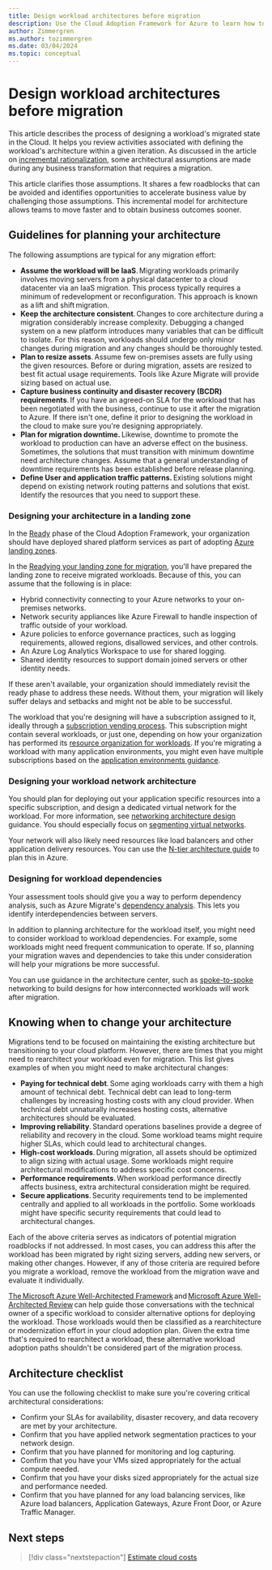 ```yaml
---
title: Design workload architectures before migration
description: Use the Cloud Adoption Framework for Azure to learn how to define the new architecture before cloud migration begins.
author: Zimmergren
ms.author: tozimmergren
ms.date: 03/04/2024
ms.topic: conceptual
---
```


# Design workload architectures before migration

This article describes the process of designing a workload's migrated state in the Cloud. It helps you review activities associated with defining the workload's architecture within a given iteration. As discussed in the article on [incremental rationalization](../../digital-estate/rationalize.md), some architectural assumptions are made during any business transformation that requires a migration.

This article clarifies those assumptions. It shares a few roadblocks that can be avoided and identifies opportunities to accelerate business value by challenging those assumptions. This incremental model for architecture allows teams to move faster and to obtain business outcomes sooner.

## Guidelines for planning your architecture

The following assumptions are typical for any migration effort:

- **Assume the workload will be IaaS**. Migrating workloads primarily involves moving servers from a physical datacenter to a cloud datacenter via an IaaS migration. This process typically requires a minimum of redevelopment or reconfiguration. This approach is known as a lift and shift migration.
- **Keep the architecture consistent**. Changes to core architecture during a migration considerably increase complexity. Debugging a changed system on a new platform introduces many variables that can be difficult to isolate. For this reason, workloads should undergo only minor changes during migration and any changes should be thoroughly tested.
- **Plan to resize assets**. Assume few on-premises assets are fully using the given resources. Before or during migration, assets are resized to best fit actual usage requirements. Tools like Azure Migrate will provide sizing based on actual use.
- **Capture business continuity and disaster recovery (BCDR) requirements**. If you have an agreed-on SLA for the workload that has been negotiated with the business, continue to use it after the migration to Azure. If there isn't one, define it prior to designing the workload in the cloud to make sure you're designing appropriately.
- **Plan for migration downtime.** Likewise, downtime to promote the workload to production can have an adverse effect on the business. Sometimes, the solutions that must transition with minimum downtime need architecture changes. Assume that a general understanding of downtime requirements has been established before release planning.
- **Define User and application traffic patterns.** Existing solutions might depend on existing network routing patterns and solutions that exist. Identify the resources that you need to support these.

### Designing your architecture in a landing zone

In the [Ready](../../ready/index.md) phase of the Cloud Adoption Framework, your organization should have deployed shared platform services as part of adopting [Azure landing zones](../../ready/landing-zone/index.md).

In the [Readying your landing zone for migration](../prepare/ready-alz.md), you'll have prepared the landing zone to receive migrated workloads. Because of this, you can assume that the following is in place:

- Hybrid connectivity connecting to your Azure networks to your on-premises networks.
- Network security appliances like Azure Firewall to handle inspection of traffic outside of your workload.
- Azure policies to enforce governance practices, such as logging requirements, allowed regions, disallowed services, and other controls.
- An Azure Log Analytics Workspace to use for shared logging.
- Shared identity resources to support domain joined servers or other identity needs.

If these aren't available, your organization should immediately revisit the ready phase to address these needs. Without them, your migration will likely suffer delays and setbacks and might not be able to be successful.

The workload that you're designing will have a subscription assigned to it, ideally through a [subscription vending process](/azure/cloud-adoption-framework/ready/landing-zone/design-area/subscription-vending). This subscription might contain several workloads, or just one, depending on how your organization has performed its [resource organization for workloads](/azure/cloud-adoption-framework/ready/landing-zone/design-area/resource-org-subscriptions). If you're migrating a workload with many application environments, you might even have multiple subscriptions based on the [application environments guidance](/azure/cloud-adoption-framework/ready/landing-zone/design-area/management-application-environments).

### Designing your workload network architecture

You should plan for deploying out your application specific resources into a specific subscription, and design a dedicated virtual network for the workload. For more information, see [networking architecture design](/azure/architecture/guide/networking/networking-start-here) guidance. You should especially focus on [segmenting virtual networks](/azure/architecture/reference-architectures/hybrid-networking/network-level-segmentation).

Your network will also likely need resources like load balancers and other application delivery resources. You can use the [N-tier architecture guide](/azure/architecture/guide/architecture-styles/n-tier) to plan this in Azure.

### Designing for workload dependencies

Your assessment tools should give you a way to perform dependency analysis, such as Azure Migrate's [dependency analysis](/azure/migrate/concepts-dependency-visualization). This lets you identify interdependencies between servers.

In addition to planning architecture for the workload itself, you might need to consider workload to workload dependencies. For example, some workloads might need frequent communication to operate. If so, planning your migration waves and dependencies to take this under consideration will help your migrations be more successful.

You can use guidance in the architecture center, such as [spoke-to-spoke](/azure/architecture/networking/spoke-to-spoke-networking) networking to build designs for how interconnected workloads will work after migration.

## Knowing when to change your architecture

Migrations tend to be focused on maintaining the existing architecture but transitioning to your cloud platform. However, there are times that you might need to rearchitect your workload even for migration. This list gives examples of when you might need to make architectural changes:

- **Paying for technical debt**. Some aging workloads carry with them a high amount of technical debt. Technical debt can lead to long-term challenges by increasing hosting costs with any cloud provider. When technical debt unnaturally increases hosting costs, alternative architectures should be evaluated.
- **Improving reliability**. Standard operations baselines provide a degree of reliability and recovery in the cloud. Some workload teams might require higher SLAs, which could lead to architectural changes.
- **High-cost workloads**. During migration, all assets should be optimized to align sizing with actual usage. Some workloads might require architectural modifications to address specific cost concerns.
- **Performance requirements**. When workload performance directly affects business, extra architectural consideration might be required.
- **Secure applications**. Security requirements tend to be implemented centrally and applied to all workloads in the portfolio. Some workloads might have specific security requirements that could lead to architectural changes.

Each of the above criteria serves as indicators of potential migration roadblocks if not addressed. In most cases, you can address this after the workload has been migrated by right sizing servers, adding new servers, or making other changes. However, if any of those criteria are required before you migrate a workload, remove the workload from the migration wave and evaluate it individually.

[The Microsoft Azure Well-Architected Framework](/azure/architecture/framework/) and [Microsoft Azure Well-Architected Review](/assessments/?id=azure-architecture-review) can help guide those conversations with the technical owner of a specific workload to consider alternative options for deploying the workload. Those workloads would then be classified as a rearchitecture or modernization effort in your cloud adoption plan. Given the extra time that's required to rearchitect a workload, these alternative workload adoption paths shouldn't be considered part of the migration process.

## Architecture checklist

You can use the following checklist to make sure you're covering critical architectural considerations:

- Confirm your SLAs for availability, disaster recovery, and data recovery are met by your architecture.
- Confirm that you have applied network segmentation practices to your network design.
- Confirm that you have planned for monitoring and log capturing.
- Confirm that you have your VMs sized appropriately for the actual compute needed.
- Confirm that you have your disks sized appropriately for the actual size and performance needed.
- Confirm that you have planned for any load balancing services, like Azure load balancers, Application Gateways, Azure Front Door, or Azure Traffic Manager.

## Next steps

> [!div class="nextstepaction"]
> [Estimate cloud costs](./estimate.md)
